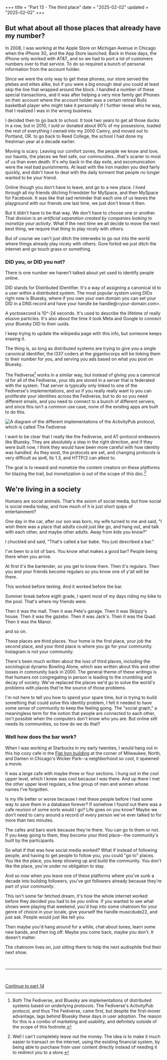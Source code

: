 +++
title = "Part 13 - The third place"
date = "2025-02-02"
updated = "2025-02-02"
+++

## But what about all those places that already have my number?

In 2008, I was working at the Apple Store on Michigan Avenue in Chicago when the iPhone 3G, and the App Store launched.
Back in those days, the iPhone only worked with AT&T, and so we had to port a lot of customers numbers over to that service. 
To do so required a bunch of personal information from the account holder.

Since we were the only way to get these phones, our store served the plebes and elites alike, but if you were a big enough deal you could at least skip the line that wrapped around the block.
I handled a number of these special transactions, and it was after helping a very nice family get iPhones on their account where the account holder was a certain retired Bulls basketball player who might take it personally if I further reveal who he was, that I realized I was in the wrong business.

I decided then to go back to school.
It took two years to get all those ducks in a row, but in 2010, I sold or donated about 90% of my possesions, loaded the rest of everything I owned into my 2000 Camry, and moved out to Portland, OR. to go back to Reed College, the school I had done my freshman year at a decade earlier.

Moving is scary.
Leaving our comfort zones, the people we know and love, our haunts, the places we feel safe, our _communities_...that's scarier to most of us than even death.
It's why back in the day exile, and excomunication were the real bad punishments.
At least with the iron maiden you died fairly quickly, and didn't have to deal with the daily torment that people no longer wanted to be your friend.

Online though you don't have to leave, and go to a new place. 
I lived through all my friends ditching Friendster for MySpace, and then MySpace for Facebook. 
It was like that sad reminder that each one of us leaves the playground with our friends one last time, we just don't know it then.

But it didn't have to be that way. 
We don't have to choose one or another. 
That division is an _artificial separation created by companies looking to monetize your activity_.
What if the next time we all decide to move the next best thing, we require that thing to play nicely with others.

But of course we can't just ditch the interwebs to go out into the world where things already play nicely with others.
Gore forbid we just ditch the internet and go touch grass or something. 

### DID you, or DID you not?

There is one number we haven't talked about yet used to identify people online. 

DID stands for Distributed IDentifier.
It's a way of assigning a canonical id to a user within a distributed system.
The most popular system using DIDs right now is Bluesky, where if you own your own domain you can set your DID in a DNS record and have your handle be handle@<your-domain.com>.

A yoctosecond is 10^-24 seconds.
It's used to describe the lifetime of really elusive particles.
It's also about the time it took Meta and Google to connect your Bluesky DID to their uuids. 

I keep trying to update the wikipedia page with this info, but someone keeps erasing it.

The thing is, so long as distributed systems are trying to give you a single canonical identifier, the l337 coders at the gigantocorps will be linking them to their number for you, and serving you ads based on what you post on Bluesky. 

The Fediverse[^11] works in a similar way, but instead of giving you a canonical id for all of the Fediverse, your ids are stored in a server that is federated with the system. 
That server is typically only linked to one of the Fediverse's implementations, and so if you really really want to you can proliferate your identities across the Fediverse, but to do so you need different emails, and you need to connect to a bunch of different servers, and since this isn't a common use case, none of the existing apps are built to do this. 

![A diagram of the different implementations of the ActivityPub protocol, which is called The Fediverse](./fediverse.png)

I want to be clear that I really like the Fediverse, and AT-protocol endeavors like Bluesky. 
They are absolutely a step in the right direction, and if they were built now, I think they would have been more careful with how identity was handled. 
As they exist, the protocols are set, and changing protocols is very difficult as ipv6, tls 1.3, and HTTP/2 can attest to.

The goal is to reward and monetize the content creators on these platforms for blazing the trail, but monetization is out of the scope of this doc.[^14] 

## We're living in a society

Humans are social animals.
That's the axiom of social media, but how social is social media today, and how much of it is just short quips of entertainment?

One day in the car, after our son was born, my wife turned to me and said, "I wish there was a place that adults could just like go, and hang out, and talk with each other, and maybe other adults. Away from kids you know?"

I chuckled and said, "That's called a bar babe. You just described a bar."

I've been to a lot of bars. 
You know what makes a good bar? 
People being there when you arrive.

At first it's the bartender, so you get to know them. 
Then it's regulars.
Then you and your friends become regulars so you know one of y'all will be there.

This worked before texting.
And it worked before the bar.

Summer break before eigth grade, I spent most of my days riding my bike to the pool. 
That's where my friends were. 

Then it was the mall.
Then it was Pete's garage.
Then it was Skippy's house.
Then it was the gazebo.
Then it was Jack's.
Then it was the Quad.
Then it was the Manor.

and so on.

These places are third places. 
Your home is the first place, your job the second place, and your third place is where you go for your community.
Instagram is not your community.

There's been much written about the loss of third places, including the sociological dynamo Bowling Alone, which was written about this and other losses in community back in 2000. 
The general theme of these writings is that humans not congregating in person is leading to the crumbling and decay of society. 
We've replaced the places we'd go to solve the world's problems with places that're the source of those problems. 

I'm not here to tell you how to spend your spare time, but in trying to build something that could solve this identity problem, I felt it needed to have some sense of community to keep the feeling going.
The "social graph," a meaningless term for the notion that people are connected to each other, isn't possible when the computers don't know who you are. 
But online still needs its communities, so how do we do that?

### Well how does the bar work?

When I was working at Starbucks in my early twenties, I would hang out in this hip cozy cafe in the [Flat Iron building][flatiron] at the corner of Milwaukee, North, and Damen in Chicago's Wicker Park--a neighborhood so cool, it spawned a movie.

It was a large cafe with maybe three or four sections.
I hung out in the cool upper level, which I knew was cool because I was there.
And up there I met the other upper level regulars, a fine group of men and women whose names I've forgotten.

Is my life better or worse because I met these people before I had some way to save them in a database forever?
If somehow I found out there was a cafe reunion of some sorts would I go?
Life goes on you know?
Maybe we don't need to carry around a record of every person we've ever talked to for more than two minutes.

The cafes and bars work because they're there.
You can go to them or not.
If you keep going to them, they _become_ your third place--the community's built by the participants.

So what if that was how social media worked? 
What if instead of following people, and having to get people to follow you, you could "go to" places.
You like the place, you keep showing up and build the community.
You don't like the place, you're under no obligation to stay.

And so now when you leave one of these platforms where you've sunk a decade into building followers, you've got followers already because they're part of your _community_.

This isn't some far fetched dream, it's how the whole internet worked before they decided you had to be *you* online.
If you wanted to see what shows were playing that weekend, you'd hop into some chatroom for your genre of choice in your locale, give yourself the handle musicdude22, and just ask.
People would just like tell you.

Then maybe you'd hang around for a while, chat about tunes, learn some new bands, and then log off. 
Maybe you come back, maybe you don't.
It doesn't matter. 

The chatroom lives on, just sitting there to help the next audiophile find their next show. 

<br>

------------------

<br>

[Continue to part 14](/osf-blog/posts/you_are_not_a_number/part-14)


[fbvduguid]: https://en.wikipedia.org/wiki/Facebook,_Inc._v._Duguid
[linktree]: https://www.adamenfroy.com/linktree-alternatives
[onion]: https://theonion.com/t-herman-zweibel-in-memoriam-1819583647/
[birthday]: https://en.wikipedia.org/wiki/Birthday_problem
[elwood]: https://en.wikipedia.org/wiki/Elwood_Edwards
[oauth]: https://www.rfc-editor.org/rfc/rfc5849
[dynamo]: https://www.allthingsdistributed.com/files/amazon-dynamo-sosp2007.pdf
[bitcoin]: https://bitcoin.org/bitcoin.pdf
[sim]: https://en.wikipedia.org/wiki/SIM_swap_scam
[investigation]: https://www.vice.com/en/article/fcc-propose-fines-verizon-att-sprint-tmobile-selling-location-data/
[oh-the-forties-were-a-looong-time-ago]: https://www.nationalgeographic.com/history/article/141207-world-war-advertising-consumption-anniversary-people-photography-culture
[flatiron]: https://en.wikipedia.org/wiki/Flat_Iron_Building_(Chicago)

[^11]: Both The Fediverse, and Bluesky are implementations of distributed systems based on underlying protocols. The Fediverse's ActivityPub protocol, and thus The Fediverse, came first, but despite the first-mover advantage, lags behind Bluesky these days in user adoption. The reason for this is a combo of marketing and usability, and definitely outside of the scope of this footnote.

[^14]: Well I can't completely leave out the money. The idea is to make it much easier to transact on the internet, using the existing financial system, by being able to purchase from user content directly instead of needing it to redirect you to a store. 
